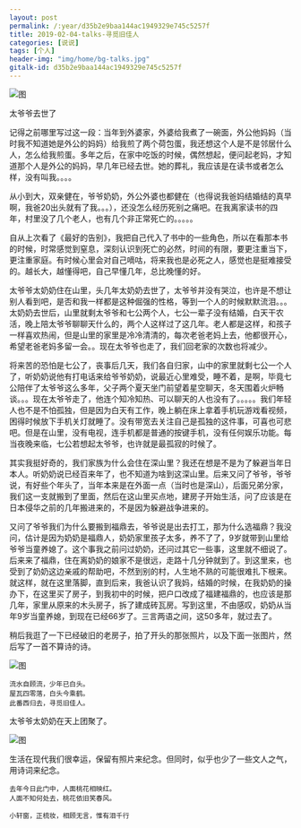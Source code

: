 ```yaml
---
layout: post
permalink: /:year/d35b2e9baa144ac1949329e745c5257f
title: 2019-02-04-talks-寻觅旧佳人
categories: [说说]
tags: [个人]
header-img: "img/home/bg-talks.jpg"
gitalk-id: d35b2e9baa144ac1949329e745c5257f
---
```


![图](http://image.linxingyang.net/image/T-talks/image/2019/2019-02-04/2019-02-04-home.jpg)

太爷爷去世了

记得之前哪里写过这一段：当年到外婆家，外婆给我煮了一碗面，外公他妈妈（当时我不知道她是外公的妈妈）给我煎了两个荷包蛋，我还想这个人是不是邻居什么人，怎么给我煎蛋。多年之后，在家中吃饭的时候，偶然想起，便问起老妈，才知道那个人是外公的妈妈，早几年已经去世。她的葬礼，我应该是在读书或者怎么样，没有叫我。。。。


从小到大，双亲健在，爷爷奶奶，外公外婆也都健在（也得说我爸妈结婚结的真早啊，我爸20出头就有了我。。。），还没怎么经历死别之痛吧。在我离家读书的四年，村里没了几个老人，也有几个非正常死亡的。。。。。

自从上次看了《最好的告别》，我把自己代入了书中的一些角色，所以在看那本书的时候，时常感觉到窒息，深刻认识到死亡的必然，时间的有限，要更注重当下，更注重家庭。有时候心里会对自己嘀咕，将来我也是必死之人，感觉也是挺难接受的。越长大，越懂得吧，自己早懂几年，总比晚懂的好。



太爷爷太奶奶住在山里，头几年太奶奶去世了，太爷爷并没有哭泣，也许是不想让别人看到吧，是否和我一样都是这种倔强的性格，等到一个人的时候默默流泪。。。太奶奶去世后，山里就剩太爷爷和七公两个人，七公一辈子没有结婚，白天干农活，晚上陪太爷爷聊聊天什么的，两个人这样过了这几年。老人都是这样，和孩子一样喜欢热闹，但是山里的家里是冷冷清清的，每次老爸老妈上去，他都很开心，希望老爸老妈多留一会。。现在太爷爷也走了，我们回老家的次数也将减少。

将来苦的恐怕是七公了，丧事后几天，我们各自归家，山中的家里就剩七公一个人了，听奶奶说他有打电话来给爷爷奶奶，说最近心里难受，睡不着，是啊，毕竟七公陪伴了太爷爷这么多年，父子两个夏天坐门前望着星空聊天，冬天围着火炉畅谈。。。现在太爷爷走了，他连个知冷知热、可以聊天的人也没有了。。。。。我们年轻人也不是不怕孤独，但是因为白天有工作，晚上躺在床上拿着手机玩游戏看视频，困得时候放下手机关灯就睡了。没有带宽去关注自己是孤独的这件事，可喜也可悲吧。但是在山里，没有电视，连手机都是普通的按键手机，没有任何娱乐功能。每当夜晚来临，七公若想起太爷爷，也许就是最孤寂的时候了。



其实我挺好奇的，我们家族为什么会住在深山里？我还在想是不是为了躲避当年日本人。听奶奶说已经百来年了，也不知道为啥到这深山里。后来又问了爷爷，爷爷说，有好些个年头了，当年本来是在外面一点（当时也是深山），后面兄弟分家，我们这一支就搬到了里面，然后在这山里买点地，建房子开始生活，问了应该是在日本侵华之前的几年搬进来的，不是因为躲避战争进来的。

又问了爷爷我们为什么要搬到福鼎去，爷爷说是出去打工，那为什么选福鼎？我没问，估计是因为奶奶是福鼎人，奶奶家里孩子太多，养不了了，9岁就带到山里给爷爷当童养媳了。这个事我之前问过奶奶，还问过其它一些事，这里就不细说了。后来来了福鼎，住在离奶奶的娘家不是很远，走路十几分钟就到了。到这里来，也受到了奶奶这边亲戚的帮助吧，不然到别的村，人生地不熟的可能很难扎下根来。就这样，就在这里落脚，直到后来，我爸认识了我妈，结婚的时候，在我奶奶的操办下，在这里买了房子，到我初中的时候，把户口改成了福建福鼎的，也应该是那几年，家里从原来的木头房子，拆了建成砖瓦房。写到这里，不由感叹，奶奶从当年9岁当童养媳，到现在已经66岁了。三言两语之间，这50多年，就过去了。



稍后我逛了一下已经破旧的老房子，拍了开头的那张照片，以及下面一张图片，然后写了一首不算诗的诗。

![图](http://image.linxingyang.net/image/T-talks/image/2019/2019-02-04/2019-02-04-wa.jpg)

```
流水自顾流，少年已白头。
屋瓦四零落，白头今乘鹤。
此番西归去，寻觅旧佳人。
```

太爷爷太奶奶在天上团聚了。

![图](http://image.linxingyang.net/image/T-talks/image/2019/2019-02-04/2019-02-04-fm.jpg)






生活在现代我们很幸运，保留有照片来纪念。但同时，似乎也少了一些文人之气，用诗词来纪念。


```
去年今日此门中，人面桃花相映红。
人面不知何处去，桃花依旧笑春风。
```

```
小轩窗，正梳妆，相顾无言，惟有泪千行
```

